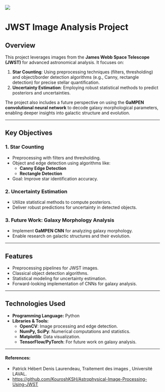 ![](/img/space_banner_graphic.png)
# JWST Image Analysis Project

## Overview
This project leverages images from the **James Webb Space Telescope (JWST)** for advanced astronomical analysis. It focuses on:
1. **Star Counting**: Using preprocessing techniques (filters, thresholding) and object/border detection algorithms (e.g., Canny, rectangle detection) for precise stellar quantification.
2. **Uncertainty Estimation**: Employing robust statistical methods to predict posteriors and uncertainties.

The project also includes a future perspective on using the **GaMPEN convolutional neural network** to decode galaxy morphological parameters, enabling deeper insights into galactic structure and evolution.

---

## Key Objectives
### 1. **Star Counting**
- Preprocessing with filters and thresholding.
- Object and edge detection using algorithms like:
  - **Canny Edge Detection**
  - **Rectangle Detection**
- Goal: Improve star identification accuracy.

### 2. **Uncertainty Estimation**
- Utilize statistical methods to compute posteriors.
- Deliver robust predictions for uncertainty in detected objects.

### 3. **Future Work: Galaxy Morphology Analysis**
- Implement **GaMPEN CNN** for analyzing galaxy morphology.
- Enable research on galactic structures and their evolution.

---

## Features
- Preprocessing pipelines for JWST images.
- Classical object detection algorithms.
- Statistical modeling for uncertainty estimation.
- Forward-looking implementation of CNNs for galaxy analysis.

---

## Technologies Used
- **Programming Language:** Python
- **Libraries & Tools:**
  - **OpenCV**: Image processing and edge detection.
  - **NumPy, SciPy**: Numerical computations and statistics.
  - **Matplotlib**: Data visualization.
  - **TensorFlow/PyTorch**: For future work on galaxy analysis.

---

#### References:

- Patrick Hébert Denis Laurendeau, Traitement des images , Université LAVAL.
- https://github.com/KouroshKSH/Astrophysical-Image-Processing-Using-JWST
